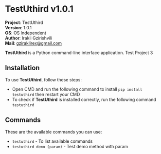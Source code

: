 # TestUthird v1.0.1

**Project**: TestUthird
<br>**Version**: 1.0.1
<br>**OS**: OS Independent
<br>**Author**: Irakli Gzirishvili
<br>**Mail**: gziraklirex@gmail.com

**TestUthird** is a Python command-line interface application. Test Project 3

## Installation

To use **TestUthird**, follow these steps:

- Open CMD and run the following command to install `pip install testuthird` then restart your CMD
- To check if **TestUthird** is installed correctly, run the following command `testuthird`

## Commands

These are the available commands you can use:

- `testuthird` - To list available commands
- `testuthird demo (param)` - Test demo method with param
